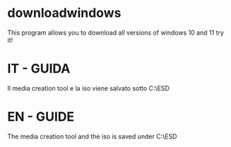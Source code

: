 # downloadwindows
This program allows you to download all versions of windows 10 and 11 try it!

# IT - GUIDA
Il media creation tool e la iso viene salvato sotto C:\ESD

# EN - GUIDE
The media creation tool and the iso is saved under C:\ESD
